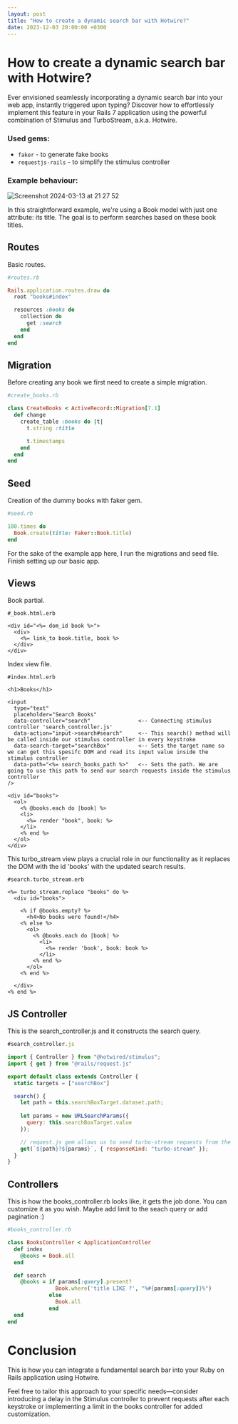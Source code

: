 ```yaml
---
layout: post
title: "How to create a dynamic search bar with Hotwire?"
date: 2023-12-03 20:00:00 +0300
---
```


# How to create a dynamic search bar with Hotwire?

Ever envisioned seamlessly incorporating a dynamic search bar into your web app, instantly triggered upon typing? Discover how to effortlessly implement this feature in your Rails 7 application using the powerful combination of Stimulus and TurboStream, a.k.a. Hotwire.
### Used gems:
- `faker` - to generate fake books
- `requestjs-rails` - to simplify the stimulus controller

### Example behaviour:
 
![Screenshot 2024-03-13 at 21 27 52](https://i.ibb.co/7bFwTgS/search.gif)

In this straightforward example, we're using a Book model with just one attribute: its title. The goal is to perform searches based on these book titles.

## Routes
Basic routes.

```rb
#routes.rb

Rails.application.routes.draw do
  root "books#index"

  resources :books do
    collection do
      get :search
    end
  end
end
```

## Migration
Before creating any book we first need to create a simple migration.

```rb
#create_books.rb

class CreateBooks < ActiveRecord::Migration[7.1]
  def change
    create_table :books do |t|
      t.string :title

      t.timestamps
    end
  end
end
```

## Seed
Creation of the dummy books with faker gem.

```rb
#seed.rb

100.times do
  Book.create(title: Faker::Book.title)
end
```
For the sake of the example app here, I run the migrations and seed file. Finish setting up our basic app.

## Views
Book partial.

```erb
#_book.html.erb

<div id="<%= dom_id book %>">
  <div>
    <%= link_to book.title, book %>
  </div>
</div>
```

Index view file.
```erb
#index.html.erb

<h1>Books</h1>

<input
  type="text"
  placeholder="Search Books"
  data-controller="search"               <-- Connecting stimulus controller 'search_controller.js'
  data-action="input->search#search"     <-- This search() method will be called inside our stimulus controller in every keystroke 
  data-search-target="searchBox"         <-- Sets the target name so we can get this spesifc DOM and read its input value inside the stimulus controller
  data-path="<%= search_books_path %>"   <-- Sets the path. We are going to use this path to send our search requests inside the stimulus controller
/>

<div id="books">
  <ol>
    <% @books.each do |book| %>
    <li>
      <%= render "book", book: %>
    </li>
    <% end %>
  </ol>
</div>

```

This turbo_stream view plays a crucial role in our functionality as it replaces the DOM with the id 'books' with the updated search results.

```erb
#search.turbo_stream.erb

<%= turbo_stream.replace "books" do %>
  <div id="books">

    <% if @books.empty? %>
      <h4>No books were found!</h4>
    <% else %>
      <ol>
        <% @books.each do |book| %>
          <li>
            <%= render 'book', book: book %>
          </li>
        <% end %>
      </ol>
    <% end %>

  </div>
<% end %>
```

## JS Controller
This is the search_controller.js and it constructs the search query.

```js
#search_controller.js

import { Controller } from "@hotwired/stimulus";
import { get } from "@rails/request.js"

export default class extends Controller {
  static targets = ["searchBox"]

  search() {
    let path = this.searchBoxTarget.dataset.path;
    
    let params = new URLSearchParams({
      query: this.searchBoxTarget.value
    });

    // request.js gem allows us to send turbo-stream requests from the stimulus controller
    get(`${path}?${params}`, { responseKind: "turbo-stream" });
  }
} 
```

## Controllers

This is how the books_controller.rb looks like, it gets the job done. You can customize it as you wish. Maybe add limit to the seach query or add pagination :)

```rb
#books_controller.rb

class BooksController < ApplicationController
  def index
    @books = Book.all
  end

  def search
    @books = if params[:query].present?
               Book.where('title LIKE ?', "%#{params[:query]}%")
             else
               Book.all
             end
  end
end
```

# Conclusion

This is how you can integrate a fundamental search bar into your Ruby on Rails application using Hotwire.

Feel free to tailor this approach to your specific needs—consider introducing a delay in the Stimulus controller to prevent requests after each keystroke or implementing a limit in the books controller for added customization.
